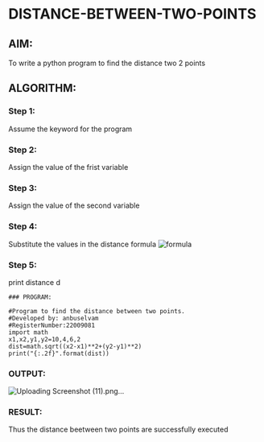 # DISTANCE-BETWEEN-TWO-POINTS

## AIM:
To write a python program to find the distance two 2 points
## ALGORITHM:
### Step 1: 
Assume the keyword for the program
### Step 2: 
Assign the value of the frist variable
### Step 3: 
Assign the value of the second variable
### Step 4: 
Substitute the values in the distance formula  ![formula](/formula.jpg)
### Step 5: 
print distance d

```
### PROGRAM:

#Program to find the distance between two points.
#Developed by: anbuselvam
#RegisterNumber:22009081
import math
x1,x2,y1,y2=10,4,6,2
dist=math.sqrt((x2-x1)**2+(y2-y1)**2)
print("{:.2f}".format(dist))
```
  


### OUTPUT:
![Uploading Screenshot (11).png…]()








### RESULT:
Thus the distance beetween two points are successfully executed
